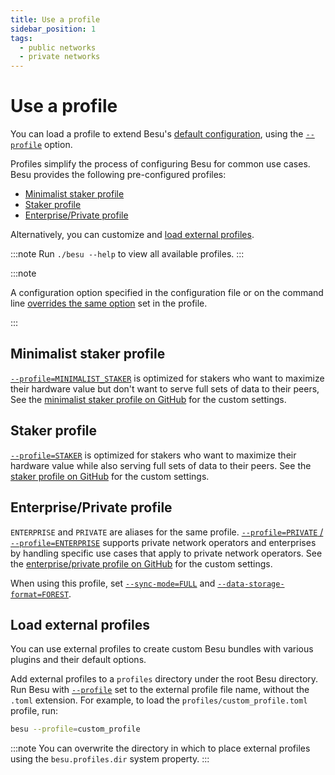 ```yaml
---
title: Use a profile 
sidebar_position: 1
tags:
  - public networks
  - private networks
---
```


# Use a profile 

You can load a profile to extend Besu's [default configuration](index.md#default-configuration), using the [`--profile`](../../reference/cli/options.md#profile) option.

Profiles simplify the process of configuring Besu for common use cases. Besu provides the following pre-configured profiles:

- [Minimalist staker profile](#minimalist-staker-profile)
- [Staker profile](#staker-profile)
- [Enterprise/Private profile](#enterpriseprivate-profile)

Alternatively, you can customize and [load external profiles](#load-external-profiles).

:::note
Run `./besu --help` to view all available profiles.
:::

:::note

A configuration option specified in the configuration file or on the command line 
[overrides the same option](index.md#configuration-order-of-precedence) set in the profile.

:::

## Minimalist staker profile

[`--profile=MINIMALIST_STAKER`](../../reference/cli/options.md#profile) is optimized for stakers who 
want to maximize their hardware value but don't want to serve full sets of data to their peers, See the
[minimalist staker profile on GitHub](https://github.com/hyperledger/besu/blob/main/config/src/main/resources/profiles/minimalist-staker.toml)
for the custom settings.

## Staker profile

[`--profile=STAKER`](../../reference/cli/options.md#profile) is optimized for stakers who want to 
maximize their hardware value while also serving full sets of data to their peers. See the
[staker profile on GitHub](https://github.com/hyperledger/besu/blob/main/config/src/main/resources/profiles/staker.toml)
for the custom settings.

## Enterprise/Private profile

`ENTERPRISE` and `PRIVATE` are aliases for the same profile. [`--profile=PRIVATE` / `--profile=ENTERPRISE`](../../reference/cli/options.md#profile) 
supports private network operators and enterprises by handling specific use cases that apply to 
private network operators. See the [enterprise/private profile on 
GitHub](https://github.com/hyperledger/besu/blob/main/config/src/main/resources/profiles/enterprise-private.toml)
for the custom settings.

When using this profile, set [`--sync-mode=FULL`](../../reference/cli/options.md#sync-mode) 
and [`--data-storage-format=FOREST`](../../reference/cli/options.md#data-storage-format).

## Load external profiles

You can use external profiles to create custom Besu bundles with various plugins and their default options.

Add external profiles to a `profiles` directory under the root Besu directory.
Run Besu with [`--profile`](../../reference/cli/options.md#profile) set to the external profile
file name, without the `.toml` extension.
For example, to load the `profiles/custom_profile.toml` profile, run:

```bash
besu --profile=custom_profile
```

:::note
You can overwrite the directory in which to place external profiles using the `besu.profiles.dir`
system property.
:::

